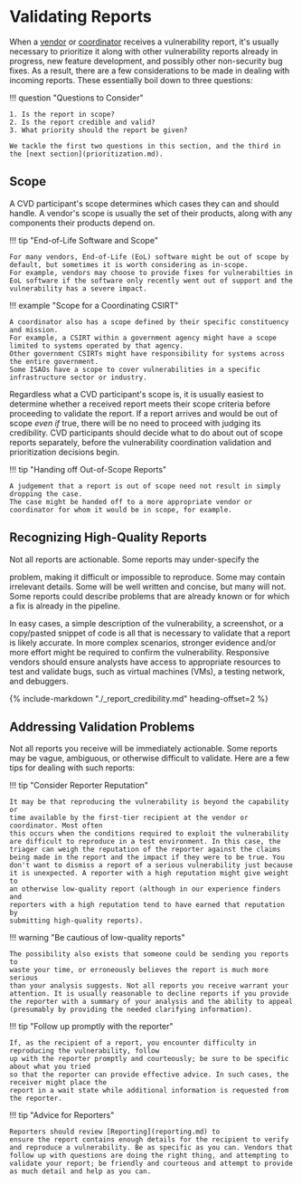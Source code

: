 # Validating Reports

When a [vendor](../../topics/roles/vendor.md) or [coordinator](../../topics/roles/vendor.md)
receives a vulnerability report, it's usually necessary to prioritize it along with other 
vulnerability reports already in progress, new feature development, and possibly other non-security bug fixes.
As a result, there are a few considerations to be made in dealing with incoming reports.
These essentially boil down to three questions:

!!! question "Questions to Consider"

    1. Is the report in scope?
    2. Is the report credible and valid?
    3. What priority should the report be given?
    
    We tackle the first two questions in this section, and the third in the [next section](prioritization.md).


## Scope

A CVD participant's scope determines which cases they can and should handle.
A vendor's scope is usually the set of their products, along with any components their products depend on.

!!! tip "End-of-Life Software and Scope"

    For many vendors, End-of-Life (EoL) software might be out of scope by default, but sometimes it is worth considering as in-scope.
    For example, vendors may choose to provide fixes for vulnerabilties in EoL software if the software only recently went out of support and the vulnerability has a severe impact.


!!! example "Scope for a Coordinating CSIRT"

    A coordinator also has a scope defined by their specific constituency and mission.
    For example, a CSIRT within a government agency might have a scope limited to systems operated by that agency.
    Other government CSIRTs might have responsibility for systems across the entire government.
    Some ISAOs have a scope to cover vulnerabilities in a specific infrastructure sector or industry.

Regardless what a CVD participant's scope is, it is usually easiest to determine whether a received report meets their
scope criteria before proceeding to validate the report.
If a report arrives and would be out of scope _even if_ true, there will be no need to proceed with judging its credibility.
CVD participants should decide what to do about out of scope reports separately, before the vulnerability coordination
validation and prioritization decisions begin.

!!! tip "Handing off Out-of-Scope Reports"

    A judgement that a report is out of scope need not result in simply dropping the case.
    The case might be handed off to a more appropriate vendor or coordinator for whom it would be in scope, for example.


## Recognizing High-Quality Reports

<!--start-->Not all reports are actionable. Some reports may under-specify the
problem, making it difficult or impossible to reproduce. Some may
contain irrelevant details. Some will be well written and concise, but
many will not. Some reports could describe problems that are already
known or for which a fix is already in the pipeline.<!--end-->

In easy cases, a simple description of the vulnerability, a screenshot,
or a copy/pasted snippet of code is all that is necessary to validate
that a report is likely accurate. In more complex scenarios, stronger
evidence and/or more effort might be required to confirm the
vulnerability. Responsive vendors should ensure analysts have access to
appropriate resources to test and validate bugs, such as virtual
machines (VMs), a testing network, and debuggers.

{% include-markdown "./_report_credibility.md" heading-offset=2 %}

## Addressing Validation Problems

Not all reports you receive will be immediately actionable. Some reports
may be vague, ambiguous, or otherwise difficult to validate. Here are
a few tips for dealing with such reports:

<div class="grid" markdown>

!!! tip "Consider Reporter Reputation"

    It may be that reproducing the vulnerability is beyond the capability or
    time available by the first-tier recipient at the vendor or coordinator. Most often
    this occurs when the conditions required to exploit the vulnerability
    are difficult to reproduce in a test environment. In this case, the
    triager can weigh the reputation of the reporter against the claims
    being made in the report and the impact if they were to be true. You
    don't want to dismiss a report of a serious vulnerability just because
    it is unexpected. A reporter with a high reputation might give weight to
    an otherwise low-quality report (although in our experience finders and
    reporters with a high reputation tend to have earned that reputation by
    submitting high-quality reports).


!!! warning "Be cautious of low-quality reports"

    The possibility also exists that someone could be sending you reports to
    waste your time, or erroneously believes the report is much more serious
    than your analysis suggests. Not all reports you receive warrant your
    attention. It is usually reasonable to decline reports if you provide
    the reporter with a summary of your analysis and the ability to appeal
    (presumably by providing the needed clarifying information).

!!! tip "Follow up promptly with the reporter"

    If, as the recipient of a report, you encounter difficulty in reproducing the vulnerability, follow
    up with the reporter promptly and courteously; be sure to be specific about what you tried
    so that the reporter can provide effective advice. In such cases, the receiver might place the
    report in a wait state while additional information is requested from the reporter.

!!! tip "Advice for Reporters"

    Reporters should review [Reporting](reporting.md) to
    ensure the report contains enough details for the recipient to verify
    and reproduce a vulnerability. Be as specific as you can. Vendors that
    follow up with questions are doing the right thing, and attempting to
    validate your report; be friendly and courteous and attempt to provide
    as much detail and help as you can.


</div>
